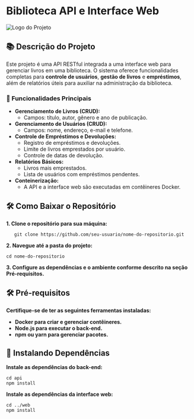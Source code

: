 # Biblioteca API e Interface Web

![Logo do Projeto](link-da-imagem-da-logo-aqui) 

## 📚 Descrição do Projeto

Este projeto é uma API RESTful integrada a uma interface web para gerenciar livros em uma biblioteca. O sistema oferece funcionalidades completas para **controle de usuários**, **gestão de livros** e **empréstimos**, além de relatórios úteis para auxiliar na administração da biblioteca.

### 🎯 Funcionalidades Principais

- **Gerenciamento de Livros (CRUD):**
  - Campos: título, autor, gênero e ano de publicação.
- **Gerenciamento de Usuários (CRUD):**
  - Campos: nome, endereço, e-mail e telefone.
- **Controle de Empréstimos e Devoluções:**
  - Registro de empréstimos e devoluções.
  - Limite de livros emprestados por usuário.
  - Controle de datas de devolução.
- **Relatórios Básicos:**
  - Livros mais emprestados.
  - Lista de usuários com empréstimos pendentes.
- **Conteinerização:**
  - A API e a interface web são executadas em contêineres Docker.

## 🛠️ Como Baixar o Repositório

**1. Clone o repositório para sua máquina:**
```
   git clone https://github.com/seu-usuario/nome-do-repositorio.git
```
**2. Navegue até a pasta do projeto:**
```
cd nome-do-repositorio
```
**3. Configure as dependências e o ambiente conforme descrito na seção Pré-requisitos.**

## 🛠️ Pré-requisitos

**Certifique-se de ter as seguintes ferramentas instaladas:**

- **Docker para criar e gerenciar contêineres.**
- **Node.js para executar o back-end.**
- **npm ou yarn para gerenciar pacotes.**

## 🔧 Instalando Dependências

**Instale as dependências do back-end:**
```
cd api
npm install
```
**Instale as dependências da interface web:**
```
cd ../web
npm install
```
